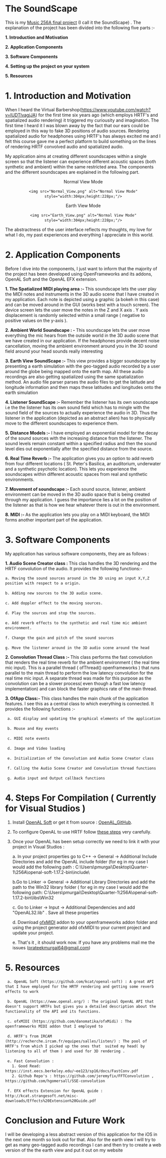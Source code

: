# The SoundScape 


This is my <a href=" https://ccrma.stanford.edu/~pmurgai/">Music 256A final project</a> (I call it the SoundScape) . The explanation of the project has been divided into the following five parts :- 

   <b> 1. Introduction and Motivation </b>

   <b> 2. Application Components  </b>

   <b> 3. Software Components </b>

   <b> 4. Setting up the project on your system </b>

   <b> 5. Resources </b>


# 1. Introduction and Motivation

When I heard the Virtual Barbershop(https://www.youtube.com/watch?v=IUDTlvagjJA)  for the first time six years ago (which employs HRTF's and spatialized audio rendering) it triggered my curiousity and imagination. The first time I heard it I was blown away by the fact that our ears could be employed in this way to fake 3D positions of audio sources. 
Rendering spatialized audio for headphones using HRTF's has always excited me and I felt this course gave me a perfect platform to build something on the lines of rendering HRTF convolved audio and spatialized audio.

My application aims at creating different soundscapes within a single screen so that the listener can experience different acoustic spaces (both synthetic and ambient) within the same restricted area. The components and the different soundscapes are explained in the following part. 

<figure>
   <center> 
   <figcaption>Normal View Mode</figcaption>
   
    <img src="Normal_View.png" alt="Normal View Mode" style="width:304px;height:228px;"/>
   </center>
</figure>


<figure>
   <center> 
   <figcaption>Earth View Mode</figcaption>
   
    <img src="Earth_View.png" alt="Normal View Mode" style="width:304px;height:228px;"/>
   </center>
</figure>


The abstractness of the user interface reflects my thoughts, my love for what I do, my past experiences and everything I appreciate in this world. 

# 2. Application Components 

Before I dive into the components, I just want to inform that the majority of the project has been developed using OpenFrameworks and its addons, OpenAL Soft and the OpenAL EFX extension.

  <b> 1. The Spatialized MIDI playing area :- </b> This soundscape lets the user play the MIDI notes and instruments in the 3D audio scene that I have created in my application. Each note is depicted using a graphic (a bokeh in this case) and can be moved around in the GUI (works best with a touch screen). The device screen lets the user move the notes in the Z and X axis . Y axis displacement is randomly selected within a small range ( negative to positive values on the y-axis ). 

 <b> 2. Ambient World Soundscape : - </b> This soundscape lets the user move everything the mic hears from the outside world in the 3D audio scene that we have created in our application. If the headphones provide decent noise cancellation, moving the ambient environment around you in the 3D sound field around your head sounds really interesting 

 <b> 3. Earth View SoundScape :- </b> This view provides a bigger soundscape by presenting a earth simulation with the geo-tagged audio recorded by a user around the globe being mapped onto the earth map. All these audio recordings are also getting spatialized using the same spatialization method. An audio file parser parses the audio files to get the latitude and longitude information and then maps these latitudes and longitudes onto the earth simulation 

 <b> 4. Listener SoundScape :-</b> Remember the listener has its own soundscape i.e the the listener has its own sound field which has to mingle with the sound field of the sources to actually experience the audio in 3D. Thus the listener in the application (depicted as an abstract alien) has to physically move to the different soundscapes to experience them. 

 <b> 5. Distance Models :-</b> I have employed an exponential model for the decay of the sound sources with the increasing distance from the listener. The sound levels remain constant within a specified radius and then the sound level dies out exponentially after the specified distance from the source. 

 <b> 6. Real Time Reverb :- </b> The application gives you an option to add reverb from four different locations ( St. Peter's Basilica, an auditorium, underwater and a synthetic psychotic location). This lets you experience the soundscapes within different acoustic spaces from real and synthetic environments.

 <b> 7. Movement of soundscape :- </b> Each sound source, listener, ambient environment can be moved in the 3D audio space that is being created through my application. I guess the importance lies a lot on the position of the listener as that is how we hear whatever there is out in the environment. 
 
 <b> 8. MIDI :- </b> As the application lets you play on a MIDI keyboard, the MIDI forms another important part of the application. 

# 3. Software Components  

My application has various software components, they are as follows : 

<b> 1. Audio Scene Creator class : </b> This clas handles the 3D rendering and the HRTF convolution of the audio. It provides the following functions:- 

    a. Moving the sound sources around in the 3D using an input X,Y,Z position with respect to a origin.
  
    b. Adding new sources to the 3D audio scene.
  
    c. Add doppler effect to the moving sources.
  
    d. Play the sources and stop the sources.
  
    e. Add reverb effects to the synthetic and real time mic ambient environment.
  
    f. Change the gain and pitch of the sound sources 
  
    g. Move the listener around in the 3D audio scene around the head 
  

<b> 2. Convolution Thread Class :- </b> This class performs the fast convolution that renders the real time reverb for the ambient environment ( the real time mic input). This is a parallel thread ( ofThread() openframeworks ) that runs parallel to the main thread to perform the low latency convolution for the real time mic input. A separate thread was made for this purpose as the convolution can be a slower process( even though a fast low latency implementation) and can block the faster graphics rate of the main thread. 
 
 
<b> 3. OfApp Class:- </b> This class handles the main chunk of the application features. I see this as a central class to which everything is connected. It provides the following functions :-
 
     a. GUI display and updating the graphical elements of the application 
  
     b. Mouse and Key events 
  
     c. MIDI note events 
  
     d. Image and Video loading 
  
     e. Initialization of the Convolution and Audio Scene Creator class 
  
     f. Calling the Audio Scene Creator and Convolution thread functions 
  
     g. Audio input and Output callback functions 
  
 
# 4. Steps For Compilation ( Currently for Visual Studios ) 

   1. Install <a href = "http://kcat.strangesoft.net/openal.html">OpenAL Soft</a> or get it from source : <a  href="https://github.com/kcat/openal-soft">OpenAL_GitHub</a>. 
   
   2. To configure OpenAL to use HRTF follow  <a href = "http://www.bitoutsidethebox.com/shabda/hrtf-info/">these steps</a> very carefully.
   
   3. Once your OpenAL has been setup correctly we need to link it with your project in Visual Studios :
   
       a. In your project properties go to C++ -> General -> Additional Include Directories and add the OpenAL include folder (for eg in my case I would add the following path : C:\Users\pmurgai\Desktop\Quarter-1\256A\openal-soft-1.17.2-bin\include\
          
       b.Go to Linker -> General -> Additional Library Directories  and add the path to the Win32 library folder ( for eg in my case I would add the following path: C:\Users\pmurgai\Desktop\Quarter-1\256A\openal-soft-1.17.2-bin\libs\Win32
          
       c. Go to Linker -> Input -> Additional Dependencies and add "OpenAL32.lib" . Save all these properties 
          
       d. Download <a href= "https://github.com/danomatika/ofxMidi">ofxMIDI</a> addon to your openframeworks addon folder and using the project generator add ofxMIDI to your current project and update your project. 
          
       e. That's it , it should work now. If you have any problems mail me the issues (prateekmurgai64@gmail.com)  
          
   
   

  
# 5. Resources 
  
     a. OpenAL Soft (https://github.com/kcat/openal-soft) : A great API that I have employed for the HRTF rendering and getting some reverb effects to work 

     b. OpenAL (https://www.openal.org/) : The original OpenAL API that doesn't support HRTFs but gives you a detailed description about the functionality of the API and its functions.

     c. ofxMIDI (https://github.com/danomatika/ofxMidi) : The openframeworks MIDI addon that I employed to 

     d. HRTF's from IRCAM  (http://recherche.ircam.fr/equipes/salles/listen/) : The pool of HRTF's from which I picked up the ones that  suited my head( by listening to all of them ) and used for 3D rendering . 

     e. Fast Convolution : 
       1. Good Read: https://inst.eecs.berkeley.edu/~ee123/sp16/docs/FastConv.pdf 
       2. Github Repo's : https://github.com/jeremyfix/FFTConvolution , https://github.com/hgomersall/SSE-convolution
   
     f. EFX effects Extension for OpenAL guide : http://kcat.strangesoft.net/misc-downloads/Effects%20Extension%20Guide.pdf

# Conclusion and Future Work 


I will be developing a less abstract version of this application for the iOS in the next one month so look out for that. Also for the earth view I will try to get as many geo-tagged audio recordings I can and then try to create a web version of the the earth view and put it out on my website 
   

